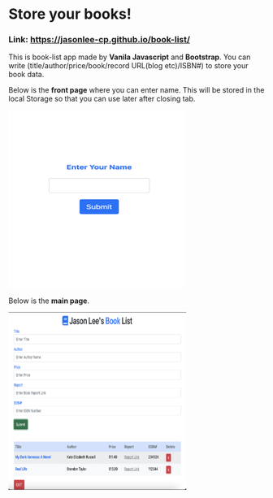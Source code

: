 # Store your books!

### Link: https://jasonlee-cp.github.io/book-list/

This is book-list app made by **Vanila Javascript** and **Bootstrap**. You can write (title/author/price/book/record URL(blog etc)/ISBN#) to store your book data.



Below is the **front page** where you can enter name. This will be stored in the local Storage so that you can use later after closing tab.

<img src="img/booklist-front.png" alt="drawing" width="350px" height="350px" style="text-align:center"/>



Below is the **main page**.

<img src="img/booklist-main.png" alt="drawing" width="350px" height="350px" style="text-align:center"/>




